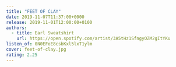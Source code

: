 ```yaml
---
title: "FEET OF CLAY"
date: 2019-11-07T11:37:00+0000
release: 2019-11-01T12:00:00+0100
authors:
  - title: Earl Sweatshirt
    url: https://open.spotify.com/artist/3A5tHz1SfngyOZM2gItYKu
listen_of: 0N0EFoE8csbKxl5lxT1ylm
cover: feet-of-clay.jpg
rating: 2.25
---
```

